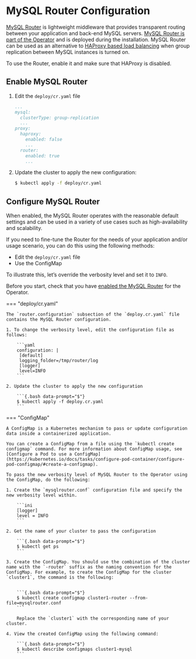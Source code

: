 # MySQL Router Configuration

[MySQL Router](https://dev.mysql.com/doc/mysql-router/8.0/en/) is lightweight middleware that provides transparent routing between your application and back-end MySQL servers. [MySQL Router is part of the Operator](architecture.md#design-overview) and is deployed during the installation. MySQL Router can be used as an alternative to [HAProxy based load balancing](haproxy-conf.md) when group replication between MySQL instances is turned on.

To use the Router, enable it and make sure that HAProxy is disabled. 

## Enable MySQL Router 

1. Edit the `deploy/cr.yaml` file

    ```yaml
    ...
    mysql:
      clusterType: group-replication
      ...
    proxy:
      haproxy:
        enabled: false
        ...
      router:
        enabled: true
        ...
    ```

2. Update the cluster to apply the new configuration:

    ```{.bash data-prompt="$"}
    $ kubectl apply -f deploy/cr.yaml
    ```

## Configure MySQL Router 

When enabled, the MySQL Router operates with the reasonable default settings and can be used in a variety of use cases such as high-availability and scalability.

If you need to fine-tune the Router for the needs of your application and/or usage scenario, you can do this using the following methods:

- Edit the `deploy/cr.yaml` file
- Use the ConfigMap

To illustrate this, let’s override the verbosity level and set it to `INFO`.

Before you start, check that you have [enabled the MySQL Router](#enable-mysql-router) for the Operator. 

=== "deploy/cr.yaml"
    
    The `router.configuration` subsection of the `deploy.cr.yaml` file contains the MySQL Router configuration. 

    1. To change the verbosity level, edit the configuration file as follows:

        ```yaml
        configuration: |
         [default]
         logging_folder=/tmp/router/log
         [logger]
         level=INFO
        ```

    2. Update the cluster to apply the new configuration

        ```{.bash data-prompt="$"}
        $ kubectl apply -f deploy.cr.yaml
        ```

=== "ConfigMap"

    A ConfigMap is a Kubernetes mechanism to pass or update configuration data inside a containerized application. 

    You can create a ConfigMap from a file using the `kubectl create configmap` command. For more information about ConfigMap usage, see [Configure a Pod to use a ConfigMap](https://kubernetes.io/docs/tasks/configure-pod-container/configure-pod-configmap/#create-a-configmap).

    To pass the new verbosity level of MySQL Router to the Operator using the ConfigMap, do the following:

    1. Create the `mysqlrouter.conf` configuration file and specify the new verbosity level within. 

        ```ini
        [logger]
        level = INFO
        ```

    2. Get the name of your cluster to pass the configuration

        ```{.bash data-prompt="$"}
        $ kubectl get ps
        ```

    3. Create the ConfigMap. You should use the combination of the cluster name with the `-router` suffix as the naming convention for the ConfigMap. For example, to create the ConfigMap for the cluster `cluster1`, the command is the following:


        ```{.bash data-prompt="$"}
        $ kubectl create configmap cluster1-router --from-file=mysqlrouter.conf
        ```
        
        Replace the `cluster1` with the corresponding name of your cluster.

    4. View the created ConfigMap using the following command:

        ```{.bash data-prompt="$"}
        $ kubectl describe configmaps cluster1-mysql
        ```

 
